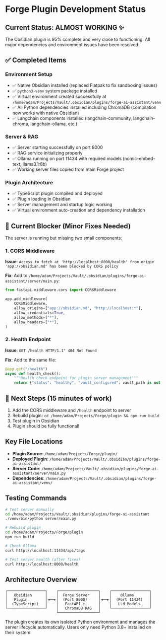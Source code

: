 # Forge Plugin Development Status

## Current Status: ALMOST WORKING ✨

The Obsidian plugin is 95% complete and very close to functioning. All major dependencies and environment issues have been resolved.

## ✅ Completed Items

### Environment Setup
- ✅ Native Obsidian installed (replaced Flatpak to fix sandboxing issues)
- ✅ `python3-venv` system package installed
- ✅ Virtual environment created successfully at `/home/adam/Projects/Vault/.obsidian/plugins/forge-ai-assistant/venv`
- ✅ All Python dependencies installed including ChromaDB (compilation now works with native Obsidian)
- ✅ Langchain components installed (langchain-community, langchain-chroma, langchain-ollama, etc.)

### Server & RAG
- ✅ Server starting successfully on port 8000
- ✅ RAG service initializing properly
- ✅ Ollama running on port 11434 with required models (nomic-embed-text, llama3.1:8b)
- ✅ Working server files copied from main Forge project

### Plugin Architecture
- ✅ TypeScript plugin compiled and deployed
- ✅ Plugin loading in Obsidian
- ✅ Server management and startup logic working
- ✅ Virtual environment auto-creation and dependency installation

## 🔄 Current Blocker (Minor Fixes Needed)

The server is running but missing two small components:

### 1. CORS Middleware
**Issue**: `Access to fetch at 'http://localhost:8000/health' from origin 'app://obsidian.md' has been blocked by CORS policy`

**Fix**: Add to `/home/adam/Projects/Vault/.obsidian/plugins/forge-ai-assistant/server/main.py`:
```python
from fastapi.middleware.cors import CORSMiddleware

app.add_middleware(
    CORSMiddleware,
    allow_origins=["app://obsidian.md", "http://localhost:*"],
    allow_credentials=True,
    allow_methods=["*"],
    allow_headers=["*"],
)
```

### 2. Health Endpoint
**Issue**: `GET /health HTTP/1.1" 404 Not Found`

**Fix**: Add to the same file:
```python
@app.get("/health")
async def health_check():
    """Health check endpoint for plugin server management"""
    return {"status": "healthy", "vault_configured": vault_path is not None}
```

## 🚀 Next Steps (15 minutes of work)

1. Add the CORS middleware and `/health` endpoint to server
2. Rebuild plugin: `cd /home/adam/Projects/Forge/plugin && npm run build`
3. Test plugin in Obsidian
4. Plugin should be fully functional!

## Key File Locations

- **Plugin Source**: `/home/adam/Projects/Forge/plugin/`
- **Deployed Plugin**: `/home/adam/Projects/Vault/.obsidian/plugins/forge-ai-assistant/`
- **Server Code**: `/home/adam/Projects/Vault/.obsidian/plugins/forge-ai-assistant/server/main.py`
- **Dependencies**: `/home/adam/Projects/Vault/.obsidian/plugins/forge-ai-assistant/venv/`

## Testing Commands

```bash
# Test server manually
cd /home/adam/Projects/Vault/.obsidian/plugins/forge-ai-assistant
./venv/bin/python server/main.py

# Rebuild plugin
cd /home/adam/Projects/Forge/plugin
npm run build

# Check Ollama
curl http://localhost:11434/api/tags

# Test server health (after fixes)
curl http://localhost:8000/health
```

## Architecture Overview

```
┌─────────────────┐    ┌──────────────────┐    ┌─────────────────┐
│   Obsidian      │    │  Forge Server    │    │    Ollama       │
│   Plugin        │◄──►│  (Port 8000)     │◄──►│  (Port 11434)   │
│  (TypeScript)   │    │   FastAPI +      │    │   LLM Models    │
└─────────────────┘    │   ChromaDB RAG   │    └─────────────────┘
                       └──────────────────┘
```

The plugin creates its own isolated Python environment and manages the server lifecycle automatically. Users only need Python 3.8+ installed on their system.